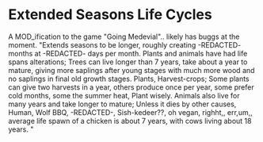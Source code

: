 # Extended Seasons Life Cycles
A MOD_ification to the game "Going Medevial".. likely has buggs at the moment.
"Extends seasons to be longer, roughly creating -REDACTED- months at -REDACTED- days per month. Plants and animals have had life spans alterations; Trees can live longer than 7 years, take about a year to mature, giving more saplings after young stages with much more wood and no saplings in final old growth stages. Plants, Harvest-crops; Some plants can give two harvests in a year, others produce once per year, some prefer cold months, some the summer heat, Plant wisely. Animals also live for many years and take longer to mature; Unless it dies by other causes, Human, Wolf BBQ, -REDACTED-, Sish-kedeer??, oh vegan, righht,, err,um,, average life spawn of a chicken is about 7 years, with cows living about 18 years. "